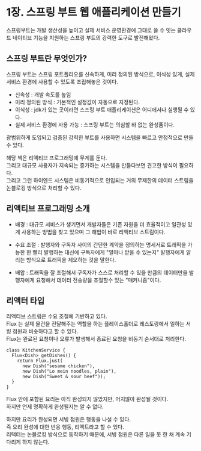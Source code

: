 <h1>1장. 스프링 부트 웹 애플리케이션 만들기</h1>

스프링부트는 개발 생산성을 높이고 실제 서비스 운영환경에 그대로 쓸 수 잇는 클라우드 네이티브 기능을 지원하는 스프링 부트의 강력한 도구로 발전해왔다.

<h2>스프링 부트란 무엇인가?</h2>

스프링 부트는 스프링 포트폴리오를 신속하게, 미리 정의된 방식으로, 이식성 있게, 실제 서비스 환경에 사용할 수 있도록 조립해놓은 것이다.<br/>
- 신속성 : 개발 속도를 높임<br/>
- 미리 정의된 방식 : 기본적인 설정값이 자동으로 지정된다.<br/>
- 이식성 : jdk가 있는 곳이라면 스프링 부트 애플리케이션은 어디에서나 실행될 수 있다.<br/>
- 실제 서비스 환경에 사용 가능 : 스프링 부트는 의심할 바 없는 완성품이다.<br/>

광범위하게 도입되고 검증된 강력한 부트를 사용하면 시스템을 빠르고 안정적으로 만들 수 있다.

해당 책은 리액티브 프로그래밍에 무게를 둔다.<br/>
그리고 대규모 사용자가 지속되는 증가하는 시스템을 만들다보면 견고한 방식이 필요하다. <br/>
그리고 그런 하이엔드 시스템은 비동기적으로 인입되는 거의 무제한의 데이터 스트림을 논블로킹 방식으로 처리할 수 있다.<br/>

<h2>리액티브 프로그래밍 소개</h2>

- 배경 : 대규모 서비스가 생기면서 개발자들은 기존 자원을 더 효율적이고 일관성 있게 사용하는 방법을 찾고 있으며 그 해법이 바로 리액티브 스트림이다.

- 수요 조절 : 발행자와 구독자 사이의 간단한 계약을 정의하는 명세서로 트래픽을 가능한 한 빨리 발행하는 대신에 구독자에게 "얼마나 받을 수 있는지" 발행자에게 알리는 방식으로 트래픽을 제오하는 것을 말한다.

- 배압 : 트래픽을 잘 조절해서 구독자가 스스로 처리할 수 있을 만큼의 데이터만을 발행자에게 요청해서 데이터 전송량을 조절할수 있는 "매커니즘"이다.

<h2>리액터 타입</h2>

리액티브 스트림은 수요 조절에 기반하고 있다.<br/>
Flux<T> 는 실제 물건을 전달해주는 역할을 하는 플레이스홀더로 레스토랑에서 일하는 서빙 점원과 비슷하다고 할 수 있다.<br/>
Flux는 완료된 요청이나 오류가 발생해서 종료된 요청을 비동기 순서대로 처리한다.<br/>
  
```
class KitchenService { 
  Flux<Dish> getDishes() {
    return Flux.just(
      new Dish("sesame chicken"),
      new Dish("Lo mein noodles, plain"),
      new Dish("Sweet & sour beef")); 
  }
}
```

Flux<Dish> 안에 포함된 요리는 아직 완성되지 않았지만, 머지않아 완성될 것이다.<br/>
하지만 언제 명확하게 완성될지는 알 수 없다.<br/>
  
하지만 요리가 완성되면 서빙 점원은 행동을 나설 수 있다.<br/>
즉 요리 완성에 대한 반응 행동, 리액트라고 할 수 있다.<br/>
리택터는 논블로킹 방식으로 동작하기 때문에, 서빙 점원은 다른 일을 못 한 채 계속 기다리게 하지 않는다.<br/>


